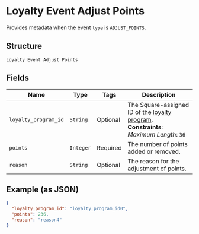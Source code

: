 
# Loyalty Event Adjust Points

Provides metadata when the event `type` is `ADJUST_POINTS`.

## Structure

`Loyalty Event Adjust Points`

## Fields

| Name | Type | Tags | Description |
|  --- | --- | --- | --- |
| `loyalty_program_id` | `String` | Optional | The Square-assigned ID of the [loyalty program](../../doc/models/loyalty-program.md).<br>**Constraints**: *Maximum Length*: `36` |
| `points` | `Integer` | Required | The number of points added or removed. |
| `reason` | `String` | Optional | The reason for the adjustment of points. |

## Example (as JSON)

```json
{
  "loyalty_program_id": "loyalty_program_id0",
  "points": 236,
  "reason": "reason4"
}
```

